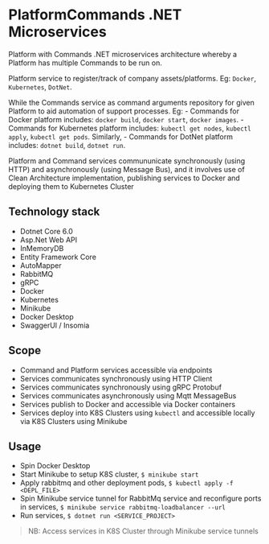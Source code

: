 # PlatformCommands .NET Microservices

Platform with Commands .NET microservices architecture whereby a Platform has multiple Commands to be run on.

Platform service to register/track of company assets/platforms. Eg: `Docker`, `Kubernetes`, `DotNet`.

While the Commands service as command arguments repository for given Platform to aid automation of support processes.
Eg: - Commands for Docker platform includes: `docker build`, `docker start`, `docker images`. - Commands for Kubernetes platform includes: `kubectl get nodes`, `kubectl apply`, `kubectl get pods`. Similarly, - Commands for DotNet platform includes: `dotnet build`, `dotnet run`.

Platform and Command services commununicate synchronously (using HTTP) and asynchronously (using Message Bus), and it involves use of Clean Architecture implementation, publishing services to Docker and deploying them to Kubernetes Cluster

## Technology stack

- Dotnet Core 6.0
- Asp.Net Web API
- InMemoryDB
- Entity Framework Core
- AutoMapper
- RabbitMQ
- gRPC
- Docker
- Kubernetes
- Minikube
- Docker Desktop
- SwaggerUI / Insomia

## Scope

- Command and Platform services accessible via endpoints
- Services communicates synchronously using HTTP Client
- Services communicates synchronously using gRPC Protobuf
- Services communicates asynchronously using Mqtt MessageBus
- Services publish to Docker and accessible via Docker containers
- Services deploy into K8S Clusters using `kubectl` and accessible locally via K8S Clusters using Minikube

## Usage
- Spin Docker Desktop
- Start Minikube to setup K8S cluster, `$ minikube start`
- Apply rabbitmq and other deployment pods, `$ kubectl apply -f <DEPL_FILE>`
- Spin Minikube service tunnel for RabbitMq service and reconfigure ports in services, `$ minikube service rabbitmq-loadbalancer --url`
- Run services, `$ dotnet run <SERVICE_PROJECT>`
> NB: Access services in K8S Cluster through Minikube service tunnels